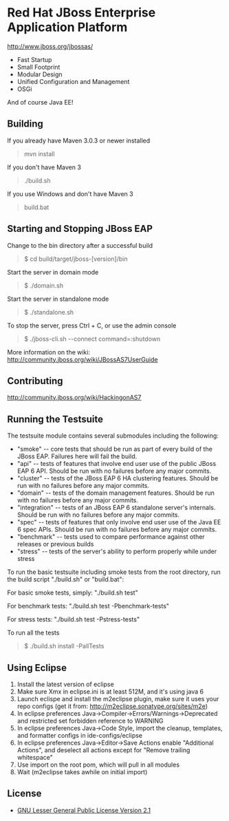 Red Hat JBoss Enterprise Application Platform 
=============================================
http://www.jboss.org/jbossas/

* Fast Startup
* Small Footprint
* Modular Design
* Unified Configuration and Management
* OSGi

And of course Java EE!

Building
-------------------
If you already have Maven 3.0.3 or newer installed

> mvn install

If you don't have Maven 3

> ./build.sh

If you use Windows and don't have Maven 3

> build.bat

Starting and Stopping JBoss EAP
------------------------------------------
Change to the bin directory after a successful build

> $ cd build/target/jboss-\[version\]/bin

Start the server in domain mode

> $ ./domain.sh

Start the server in standalone mode

> $ ./standalone.sh

To stop the server, press Ctrl + C, or use the admin console

> $ ./jboss-cli.sh --connect command=:shutdown

More information on the wiki: http://community.jboss.org/wiki/JBossAS7UserGuide

Contributing
------------------
http://community.jboss.org/wiki/HackingonAS7

Running the Testsuite
--------------------
The testsuite module contains several submodules including the following:

* "smoke" -- core tests that should be run as part of every build of the JBoss EAP. Failures here will fail the build.
* "api" -- tests of features that involve end user use of the public JBoss EAP 6 API. Should be run with no failures before any major commits.
* "cluster" -- tests of the JBoss EAP 6 HA clustering features. Should be run with no failures before any major commits.
* "domain" -- tests of the domain management features. Should be run with no failures before any major commits.
* "integration" -- tests of an JBoss EAP 6 standalone server's internals. Should be run with no failures before any major commits.
* "spec" -- tests of features that only involve end user use of the Java EE 6 spec APIs. Should be run with no failures before any major commits.
* "benchmark" -- tests used to compare performance against other releases or previous builds
* "stress" -- tests of the server's ability to perform properly while under stress 

To run the basic testsuite including smoke tests from the root directory, run the build script "./build.sh" or "build.bat":

For basic smoke tests, simply: "./build.sh test"

For benchmark tests: "./build.sh test -Pbenchmark-tests"

For stress tests: "./build.sh test -Pstress-tests"

To run all the tests

> $ ./build.sh install -PallTests

Using Eclipse
-------------
1. Install the latest version of eclipse
2. Make sure Xmx in eclipse.ini is at least 512M, and it's using java 6
3. Launch eclispe and install the m2eclipse plugin, make sure it uses your repo configs
   (get it from: http://m2eclipse.sonatype.org/sites/m2e)
4. In eclipse preferences Java->Compiler->Errors/Warnings->Deprecated and restricted
   set forbidden reference to WARNING
5. In eclipse preferences Java->Code Style, import the cleanup, templates, and
   formatter configs in ide-configs/eclipse
6. In eclipse preferences Java->Editor->Save Actions enable "Additional Actions",
   and deselect all actions except for "Remove trailing whitespace"
7. Use import on the root pom, which will pull in all modules
8. Wait (m2eclipse takes awhile on initial import)

License
-------
* [GNU Lesser General Public License Version 2.1](http://www.gnu.org/licenses/lgpl-2.1-standalone.html)

